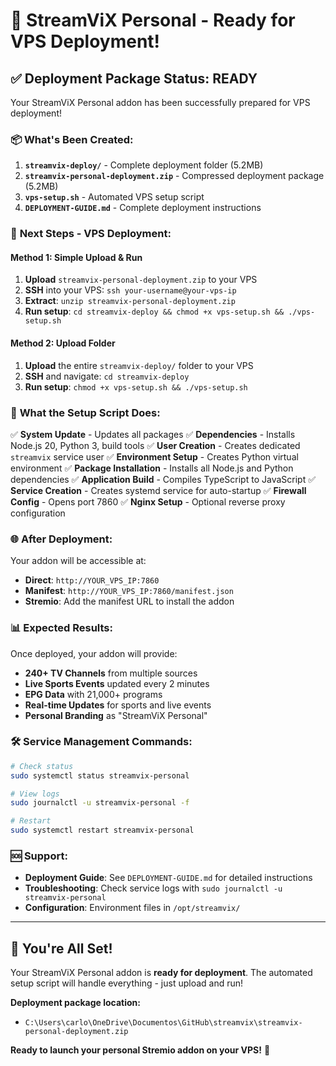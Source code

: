 # 🎉 StreamViX Personal - Ready for VPS Deployment!

## ✅ **Deployment Package Status: READY**

Your StreamViX Personal addon has been successfully prepared for VPS deployment!

### 📦 **What's Been Created:**

1. **`streamvix-deploy/`** - Complete deployment folder (5.2MB)
2. **`streamvix-personal-deployment.zip`** - Compressed deployment package (5.2MB)
3. **`vps-setup.sh`** - Automated VPS setup script
4. **`DEPLOYMENT-GUIDE.md`** - Complete deployment instructions

### 🚀 **Next Steps - VPS Deployment:**

#### **Method 1: Simple Upload & Run**
1. **Upload** `streamvix-personal-deployment.zip` to your VPS
2. **SSH** into your VPS: `ssh your-username@your-vps-ip`
3. **Extract**: `unzip streamvix-personal-deployment.zip`
4. **Run setup**: `cd streamvix-deploy && chmod +x vps-setup.sh && ./vps-setup.sh`

#### **Method 2: Upload Folder**
1. **Upload** the entire `streamvix-deploy/` folder to your VPS
2. **SSH** and navigate: `cd streamvix-deploy`
3. **Run setup**: `chmod +x vps-setup.sh && ./vps-setup.sh`

### 🔧 **What the Setup Script Does:**

✅ **System Update** - Updates all packages
✅ **Dependencies** - Installs Node.js 20, Python 3, build tools
✅ **User Creation** - Creates dedicated `streamvix` service user
✅ **Environment Setup** - Creates Python virtual environment
✅ **Package Installation** - Installs all Node.js and Python dependencies
✅ **Application Build** - Compiles TypeScript to JavaScript
✅ **Service Creation** - Creates systemd service for auto-startup
✅ **Firewall Config** - Opens port 7860
✅ **Nginx Setup** - Optional reverse proxy configuration

### 🌐 **After Deployment:**

Your addon will be accessible at:
- **Direct**: `http://YOUR_VPS_IP:7860`
- **Manifest**: `http://YOUR_VPS_IP:7860/manifest.json`
- **Stremio**: Add the manifest URL to install the addon

### 📊 **Expected Results:**

Once deployed, your addon will provide:
- **240+ TV Channels** from multiple sources
- **Live Sports Events** updated every 2 minutes
- **EPG Data** with 21,000+ programs  
- **Real-time Updates** for sports and live events
- **Personal Branding** as "StreamViX Personal"

### 🛠️ **Service Management Commands:**

```bash
# Check status
sudo systemctl status streamvix-personal

# View logs
sudo journalctl -u streamvix-personal -f

# Restart
sudo systemctl restart streamvix-personal
```

### 🆘 **Support:**

- **Deployment Guide**: See `DEPLOYMENT-GUIDE.md` for detailed instructions
- **Troubleshooting**: Check service logs with `sudo journalctl -u streamvix-personal`
- **Configuration**: Environment files in `/opt/streamvix/`

---

## 🎊 **You're All Set!**

Your StreamViX Personal addon is **ready for deployment**. The automated setup script will handle everything - just upload and run!

**Deployment package location:**
- `C:\Users\carlo\OneDrive\Documentos\GitHub\streamvix\streamvix-personal-deployment.zip`

**Ready to launch your personal Stremio addon on your VPS!** 🚀